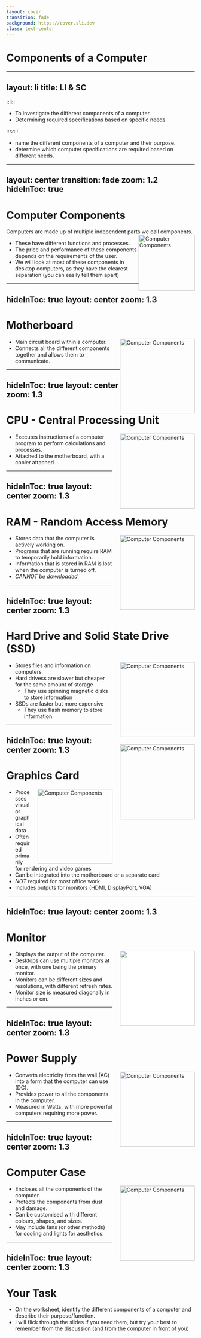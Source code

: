 ```yaml
---
layout: cover
transition: fade
background: https://cover.sli.dev
class: text-center
---
```

# Components of a Computer
---
layout: li
title: LI & SC
---
::li::
- To investigate the different components of a computer.​
- Determining required specifications based on specific needs.​

::sc::
- name the different components of a computer and their purpose.​
- determine which computer specifications are required based on different needs.​

---
layout: center
transition: fade
zoom: 1.2
hideInToc: true
---

# Computer Components

Computers are made up of multiple independent parts we call components. 
<img src="/img/components.jpg" alt="Computer Components" style="width: 150px; float: right" />
- These have different functions and processes.
- The price and performance of these components depends on the requirements of the user.
- We will look at most of these components in desktop computers, as they have the clearest separation (you can easily tell them apart)


---
hideInToc: true
layout: center
zoom: 1.3
---

# Motherboard

<img src="/img/motherboard.png" alt="Computer Components" style="width: 200px; float: right;" />

- Main circuit board within a computer.
- Connects all the different components together and allows them to communicate.

---
hideInToc: true
layout: center
zoom: 1.3
---

# CPU - Central Processing Unit

<img src="/img/CPU.png" alt="Computer Components" style="width: 200px; float: right; margin-left: 20px;" />

- Executes instructions of a computer program to perform calculations and processes.
- Attached to the motherboard, with a cooler attached

---
hideInToc: true
layout: center
zoom: 1.3
---

# RAM - Random Access Memory

<img src="/img/RAM.jpg" alt="Computer Components" style="width: 200px; float: right; margin-left: 20px;" />

- Stores data that the computer is actively working on.
- Programs that are running require RAM to temporarily hold information.
- Information that is stored in RAM is lost when the computer is turned off.
- *CANNOT be downloaded* 

---
hideInToc: true
layout: center
zoom: 1.3
---

# Hard Drive and Solid State Drive (SSD)

<img src="/img/HDD.jpg" alt="Computer Components" style="width: 200px; float: right; margin-left: 20px;" />
<img src="/img/SSD.png" alt="Computer Components" style="width: 200px; float: right; clear:both; margin-left: 20px; margin-top: 20px;" />

- Stores files and information on computers
- Hard drivess are slower but cheaper for the same amount of storage
    - They use spinning magnetic disks to store information
- SSDs are faster but more expensive
    - They use flash memory to store information

---
hideInToc: true
layout: center
zoom: 1.3
---

# Graphics Card

<img src="/img/graphics.png" alt="Computer Components" style="width: 200px; float: right; margin-left: 20px;" />

- Processes visual or graphical data
- Often required primarily for rendering and video games 
- Can be integrated into the motherboard or a separate card
- *NOT* required for most office work
- Includes outputs for monitors (HDMI, DisplayPort, VGA)

---
hideInToc: true
layout: center
zoom: 1.3
---

# Monitor

<img src="/img/monitor.png" style="width: 200px; float: right; margin-left: 20px;background-color: white;"/>

- Displays the output of the computer. 
- Desktops can use multiple monitors at once, with one being the primary monitor.
- Monitors can be different sizes and resolutions, with different refresh rates.
- Monitor size is measured diagonally in inches or cm.

---
hideInToc: true
layout: center
zoom: 1.3
---

# Power Supply

<img src="/img/psu.jpg" alt="Computer Components" style="width: 200px; float: right; margin-left: 20px;" />

- Converts electricity from the wall (AC) into a form that the computer can use (DC).
- Provides power to all the components in the computer.
- Measured in Watts, with more powerful computers requiring more power.

---
hideInToc: true
layout: center
zoom: 1.3
---

# Computer Case

<img src="/img/case.jpg" alt="Computer Components" style="width: 200px; float: right; margin-left: 20px;" />

- Encloses all the components of the computer.
- Protects the components from dust and damage.
- Can be customised with different colours, shapes, and sizes.
- May include fans (or other methods) for cooling and lights for aesthetics.

---
hideInToc: true
layout: center
zoom: 1.3
---

# Your Task

- On the worksheet, identify the different components of a computer and describe their purpose/function.
- I will flick through the slides if you need them, but try your best to remember from the discussion (and from the computer in front of you)
